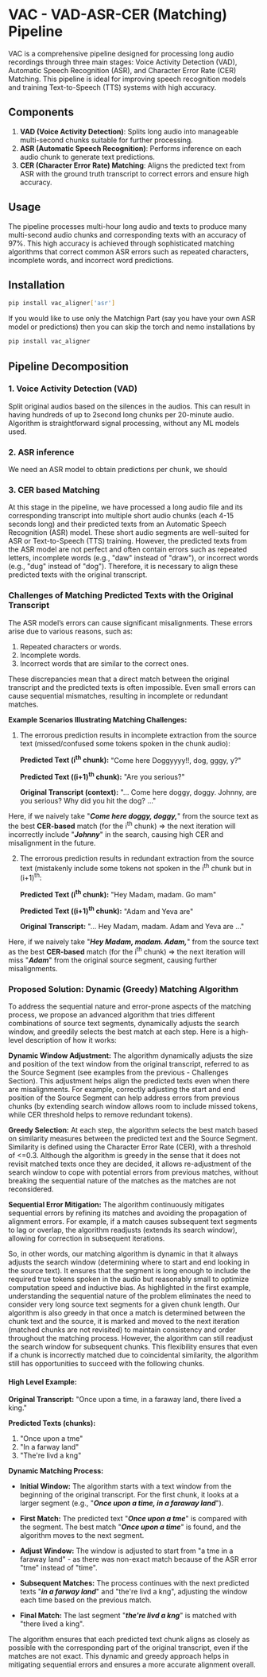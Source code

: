 # VAC - VAD-ASR-CER (Matching) Pipeline

VAC is a comprehensive pipeline designed for processing long audio recordings through three main stages: Voice Activity Detection (VAD), Automatic Speech Recognition (ASR), and Character Error Rate (CER) Matching. This pipeline is ideal for improving speech recognition models and training Text-to-Speech (TTS) systems with high accuracy.

## Components

1. **VAD (Voice Activity Detection)**: Splits long audio into manageable multi-second chunks suitable for further processing.
2. **ASR (Automatic Speech Recognition)**: Performs inference on each audio chunk to generate text predictions.
3. **CER (Character Error Rate) Matching**: Aligns the predicted text from ASR with the ground truth transcript to correct errors and ensure high accuracy.

## Usage

The pipeline processes multi-hour long audio and texts to produce many multi-second audio chunks and corresponding texts with an accuracy of 97%. This high accuracy is achieved through sophisticated matching algorithms that correct common ASR errors such as repeated characters, incomplete words, and incorrect word predictions.

## Installation

```bash
pip install vac_aligner['asr']
```

If you would like to use only the Matchign Part (say you have your own ASR model or predictions) then you can skip the torch and nemo installations by

```bash
pip install vac_aligner
```

## Pipeline Decomposition

### 1. Voice Activity Detection (VAD)

Split original audios based on the silences in the audios. This can result in having hundreds
of up to 2second long chunks per 20-minute audio. Algorithm is straightforward signal processing, without any ML models
used.


### 2. ASR inference

We need an ASR model to obtain predictions per chunk, we should  

### 3. CER based Matching

At this stage in the pipeline, we have processed a long audio file and its corresponding
transcript into multiple short audio chunks (each 4-15 seconds long) and their predicted
texts from an Automatic Speech Recognition (ASR) model. These short audio segments are
well-suited for ASR or Text-to-Speech (TTS) training. However, the predicted texts from
the ASR model are not perfect and often contain errors such as repeated letters, incomplete
words (e.g., "daw" instead of "draw"), or incorrect words (e.g., "dug" instead of "dog").
Therefore, it is necessary to align these predicted texts with the original transcript.

### Challenges of Matching Predicted Texts with the Original Transcript
The ASR model’s errors can cause significant misalignments. These errors arise due to various reasons, such as:

1. Repeated characters or words.
2. Incomplete words.
3. Incorrect words that are similar to the correct ones.

These discrepancies mean that a direct match between the original transcript and the predicted texts is often impossible. Even small errors can cause sequential mismatches, resulting in incomplete or redundant matches.

**Example Scenarios Illustrating Matching Challenges:**

1. The errorous prediction results in incomplete extraction from the source text (missed/confused some tokens spoken in the chunk audio):

    **Predicted Text  (i<sup>th</sup> chunk):** "Come here Doggyyyy!!, dog, gggy, y?"

    **Predicted Text  ((i+1)<sup>th</sup> chunk):** "Are you serious?"

    **Original Transcript (context):** "... Come here doggy, doggy. Johnny, are you serious? Why did you hit the dog? ..."

  Here, if we naively take "***Come here doggy, doggy,***"  from the source text as the
  best **CER-based** match (for the i<sup>th</sup> chunk) => the next iteration will incorrectly include "***Johnny***" in the search, causing high CER and misalignment in the future.

2. The errorous prediction results in redundant extraction from the source text (mistakenly include some tokens not spoken in the i<sup>th</sup> chunk but in (i+1)<sup>th</sup>:

    **Predicted Text (i<sup>th</sup> chunk):** "Hey Madam, madam. Go mam"

    **Predicted Text ((i+1)<sup>th</sup> chunk):** "Adam and Yeva are"

    **Original Transcript:** "... Hey Madam, madam. Adam and Yeva are ..."

  Here, if we naively take "***Hey Madam, madam. Adam,***" from the source text as the best **CER-based** match (for the i<sup>th</sup> chunk) =>  the next iteration will miss "***Adam***" from the original source segment, causing further misalignments.


### Proposed Solution: Dynamic (Greedy) Matching Algorithm

To address the sequential nature and error-prone aspects of the matching process, we propose an advanced algorithm that tries different combinations of source text segments, dynamically adjusts the search window, and greedily selects the best match at each step. Here is a high-level description of how it works:

**Dynamic Window Adjustment:** The algorithm dynamically adjusts the size and position of the text window from the original transcript, referred to as the Source Segment (see examples from the previous - Challenges Section). This adjustment helps align the predicted texts even when there are misalignments. For example, correctly adjusting the start and end position of the Source Segment can help address errors from previous chunks (by extending search window allows room to include missed tokens, while CER threshold helps to remove redundant tokens).

**Greedy Selection:** At each step, the algorithm selects the best match based on similarity measures between the predicted text and the Source Segment. Similarity is defined using the Character Error Rate (CER), with a threshold of <=0.3. Although the algorithm is greedy in the sense that it does not revisit matched texts once they are decided, it allows re-adjustment of the search window to cope with potential errors from previous matches, without breaking the sequential nature of the matches as the matches are not reconsidered.

**Sequential Error Mitigation:** The algorithm continuously mitigates sequential errors by refining its matches and avoiding the propagation of alignment errors. For example, if a match causes subsequent text segments to lag or overlap, the algorithm readjusts (extends its search window),  allowing for correction in subsequent iterations.

So, in other words, our matching algorithm is dynamic in that it always adjusts the search window (determining where to start and end looking in the source text). It ensures that the segment is long enough to include the required true tokens spoken in the audio but reasonably small to optimize computation speed and inductive bias. As highlighted in the first example, understanding the sequential nature of the problem eliminates the need to consider very long source text segments for a given chunk length. Our algorithm is also greedy in that once a match is determined between the chunk text and the source, it is marked and moved to the next iteration (matched chunks are not revisited) to maintain consistency and order throughout the matching process. However, the algorithm can still readjust the search window for subsequent chunks. This flexibility ensures that even if a chunk is incorrectly matched due to coincidental similarity, the algorithm still has opportunities to succeed with the following chunks.

#### High Level Example:

**Original Transcript:** "Once upon a time, in a faraway land, there lived a king."

**Predicted Texts (chunks):**

   1. "Once upon a tme"
   2. "In a farway land"
   3. "The're livd a kng"


**Dynamic Matching Process:**


*   **Initial Window:** The algorithm starts with a text window from the beginning of  the original transcript. For the first chunk, it looks at a larger segment (e.g., "***Once upon a time, in a faraway land***").

*   **First Match:** The predicted text "***Once upon a tme***" is compared with the  segment. The best match "***Once upon a time***" is found, and the algorithm moves to the next segment.

*   **Adjust Window:** The window is adjusted to start from "a tme in a faraway land" - as there was non-exact match because of the ASR error "tme" instead of "time".

*   **Subsequent Matches:** The process continues with the next predicted texts "***in a farway land***" and "the're livd a kng", adjusting the window each time based on the previous match.

* **Final Match:** The last segment "***the're livd a kng***" is matched with "there lived a king".

The algorithm ensures that each predicted text chunk aligns as closely as possible with the corresponding part of the original transcript, even if the matches are not exact. This dynamic and greedy approach helps in mitigating sequential errors and ensures a more accurate alignment overall.